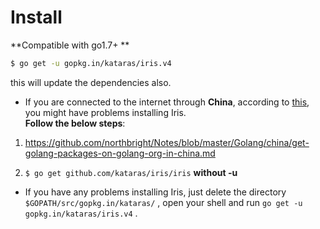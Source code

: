 # Install

**Compatible with go1.7+ **

```sh
$ go get -u gopkg.in/kataras/iris.v4
```

this will update the dependencies also.

* If you are connected to the internet through **China**, according to [this](https://github.com/kataras/iris/issues/98), you might have problems installing Iris.   
  **Follow the below steps**:

1. [https:\/\/github.com\/northbright\/Notes\/blob\/master\/Golang\/china\/get-golang-packages-on-golang-org-in-china.md](https://github.com/northbright/Notes/blob/master/Golang/china/get-golang-packages-on-golang-org-in-china.md) 

1. `$ go get github.com/kataras/iris/iris` **without -u**

* If you have any problems installing Iris, just delete the directory `$GOPATH/src/gopkg.in/kataras/` , open your shell and run `go get -u gopkg.in/kataras/iris.v4` .

